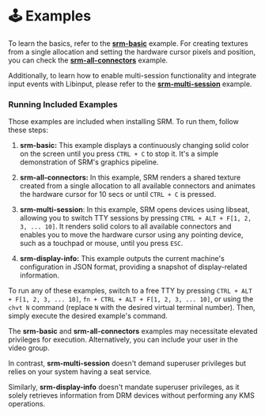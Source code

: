 # 🕹️ Examples

To learn the basics, refer to the **[srm-basic](https://github.com/CuarzoSoftware/SRM/tree/main/src/examples/srm-basic)** example. For creating textures from a single allocation and setting the hardware cursor pixels and position, you can check the **[srm-all-connectors](https://github.com/CuarzoSoftware/SRM/tree/main/src/examples/srm-all-connectors)** example.

Additionally, to learn how to enable multi-session functionality and integrate input events with Libinput, please refer to the **[srm-multi-session](https://github.com/CuarzoSoftware/SRM/tree/main/src/examples/srm-multi-session)** example.

### Running Included Examples

Those examples are included when installing SRM. To run them, follow these steps:

1. **srm-basic:** This example displays a continuously changing solid color on the screen until you press `CTRL + C` to stop it. It's a simple demonstration of SRM's graphics pipeline.

2. **srm-all-connectors:** In this example, SRM renders a shared texture created from a single allocation to all available connectors and animates the hardware cursor for 10 secs or until `CTRL + C` is pressed.

3. **srm-multi-session**: In this example, SRM opens devices using libseat, allowing you to switch TTY sessions by pressing `CTRL + ALT + F[1, 2, 3, ... 10]`. It renders solid colors to all available connectors and enables you to move the hardware cursor using any pointing device, such as a touchpad or mouse, until you press `ESC`.

4. **srm-display-info:** This example outputs the current machine's configuration in JSON format, providing a snapshot of display-related information.

To run any of these examples, switch to a free TTY by pressing `CTRL + ALT + F[1, 2, 3, ... 10]`, `fn + CTRL + ALT + F[1, 2, 3, ... 10]`, or using the `chvt N` command (replace `N` with the desired virtual terminal number). Then, simply execute the desired example's command.

The **srm-basic** and **srm-all-connectors** examples may necessitate elevated privileges for execution. Alternatively, you can include your user in the video group.

In contrast, **srm-multi-session** doesn't demand superuser privileges but relies on your system having a seat service.

Similarly, **srm-display-info** doesn't mandate superuser privileges, as it solely retrieves information from DRM devices without performing any KMS operations.